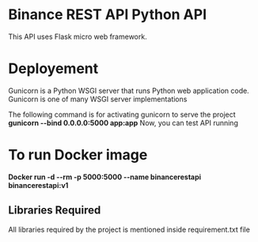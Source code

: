 # Binance REST API Python API 
This API uses Flask micro web framework. 

# Deployement 
Gunicorn is a Python WSGI server that runs Python web application code. Gunicorn is one of many WSGI server implementations

The following command is for activating gunicorn to serve the project
**gunicorn --bind 0.0.0.0:5000 app:app** 
Now, you can test API running

# To run Docker image 
**Docker run -d --rm -p 5000:5000 --name binancerestapi binancerestapi:v1**

## Libraries Required
All libraries required by the project is mentioned inside requirement.txt file